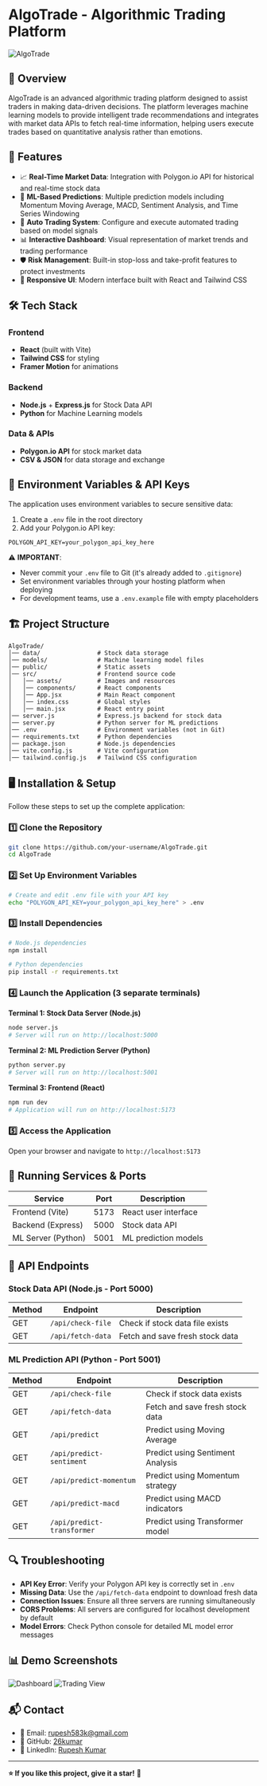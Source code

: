 # AlgoTrade - Algorithmic Trading Platform

![AlgoTrade](https://github.com/user-attachments/assets/f4da8ade-591f-4aa4-aeb8-57c52db5fa26)


## 📌 Overview
AlgoTrade is an advanced algorithmic trading platform designed to assist traders in making data-driven decisions. The platform leverages machine learning models to provide intelligent trade recommendations and integrates with market data APIs to fetch real-time information, helping users execute trades based on quantitative analysis rather than emotions.

## 🚀 Features
- 📈 **Real-Time Market Data**: Integration with Polygon.io API for historical and real-time stock data
- 🤖 **ML-Based Predictions**: Multiple prediction models including Momentum Moving Average, MACD, Sentiment Analysis, and Time Series Windowing
- 🔄 **Auto Trading System**: Configure and execute automated trading based on model signals
- 📊 **Interactive Dashboard**: Visual representation of market trends and trading performance
- 🛡️ **Risk Management**: Built-in stop-loss and take-profit features to protect investments
- 🎯 **Responsive UI**: Modern interface built with React and Tailwind CSS

## 🛠️ Tech Stack
### **Frontend**
- **React** (built with Vite)
- **Tailwind CSS** for styling
- **Framer Motion** for animations

### **Backend**
- **Node.js** + **Express.js** for Stock Data API
- **Python** for Machine Learning models

### **Data & APIs**
- **Polygon.io API** for stock market data
- **CSV & JSON** for data storage and exchange

## 🔐 Environment Variables & API Keys
The application uses environment variables to secure sensitive data:

1. Create a `.env` file in the root directory
2. Add your Polygon.io API key:
```
POLYGON_API_KEY=your_polygon_api_key_here
```

⚠️ **IMPORTANT**: 
- Never commit your `.env` file to Git (it's already added to `.gitignore`)
- Set environment variables through your hosting platform when deploying
- For development teams, use a `.env.example` file with empty placeholders

## 🏗️ Project Structure
```
AlgoTrade/
│── data/                # Stock data storage
│── models/              # Machine learning model files
│── public/              # Static assets
│── src/                 # Frontend source code
│   │── assets/          # Images and resources
│   │── components/      # React components
│   │── App.jsx          # Main React component
│   │── index.css        # Global styles
│   │── main.jsx         # React entry point
│── server.js            # Express.js backend for stock data
│── server.py            # Python server for ML predictions
│── .env                 # Environment variables (not in Git)
│── requirements.txt     # Python dependencies
│── package.json         # Node.js dependencies
│── vite.config.js       # Vite configuration
│── tailwind.config.js   # Tailwind CSS configuration
```

## 🖥️ Installation & Setup
Follow these steps to set up the complete application:

### **1️⃣ Clone the Repository**
```bash
git clone https://github.com/your-username/AlgoTrade.git
cd AlgoTrade
```

### **2️⃣ Set Up Environment Variables**
```bash
# Create and edit .env file with your API key
echo "POLYGON_API_KEY=your_polygon_api_key_here" > .env
```

### **3️⃣ Install Dependencies**
```bash
# Node.js dependencies
npm install

# Python dependencies
pip install -r requirements.txt
```

### **4️⃣ Launch the Application (3 separate terminals)**
**Terminal 1: Stock Data Server (Node.js)**
```bash
node server.js
# Server will run on http://localhost:5000
```

**Terminal 2: ML Prediction Server (Python)**
```bash
python server.py
# Server will run on http://localhost:5001
```

**Terminal 3: Frontend (React)**
```bash
npm run dev
# Application will run on http://localhost:5173
```

### **5️⃣ Access the Application**
Open your browser and navigate to `http://localhost:5173`

## 📌 Running Services & Ports
| Service              | Port  | Description                          |
|----------------------|-------|--------------------------------------|
| Frontend (Vite)      | 5173  | React user interface                 |
| Backend (Express)    | 5000  | Stock data API                       |
| ML Server (Python)   | 5001  | ML prediction models                 |

## 📌 API Endpoints

### Stock Data API (Node.js - Port 5000)
| Method | Endpoint          | Description                      |
|--------|-------------------|----------------------------------|
| GET    | `/api/check-file` | Check if stock data file exists  |
| GET    | `/api/fetch-data` | Fetch and save fresh stock data  |

### ML Prediction API (Python - Port 5001)
| Method | Endpoint                    | Description                      |
|--------|----------------------------|----------------------------------|
| GET    | `/api/check-file`          | Check if stock data exists       |
| GET    | `/api/fetch-data`          | Fetch and save fresh stock data  |
| GET    | `/api/predict`             | Predict using Moving Average     |
| GET    | `/api/predict-sentiment`   | Predict using Sentiment Analysis |
| GET    | `/api/predict-momentum`    | Predict using Momentum strategy  |
| GET    | `/api/predict-macd`        | Predict using MACD indicators    |
| GET    | `/api/predict-transformer` | Predict using Transformer model  |

## 🔍 Troubleshooting
- **API Key Error**: Verify your Polygon API key is correctly set in `.env`
- **Missing Data**: Use the `/api/fetch-data` endpoint to download fresh data
- **Connection Issues**: Ensure all three servers are running simultaneously
- **CORS Problems**: All servers are configured for localhost development by default
- **Model Errors**: Check Python console for detailed ML model error messages

## 📊 Demo Screenshots
![Dashboard](https://github.com/user-attachments/assets/59d1b246-431b-426d-99e0-cdcd95431d54)
![Trading View](https://github.com/user-attachments/assets/ff437ab3-43da-4c38-9414-2c3cd6732f20)

## 📬 Contact
- 📧 Email: rupesh583k@gmail.com
- 🐙 GitHub: [26kumar](https://github.com/26kumar)
- 🔗 LinkedIn: [Rupesh Kumar](https://www.linkedin.com/in/rupesh-kumar-567198279)

---
**⭐ If you like this project, give it a star!** 🚀

